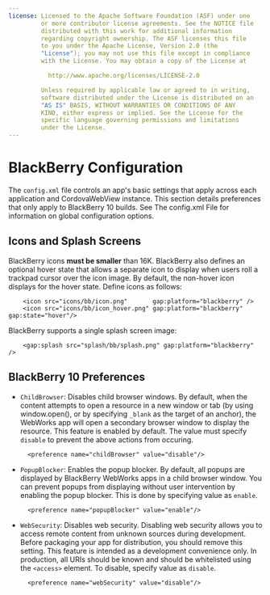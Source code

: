 ```yaml
---
license: Licensed to the Apache Software Foundation (ASF) under one
         or more contributor license agreements. See the NOTICE file
         distributed with this work for additional information
         regarding copyright ownership. The ASF licenses this file
         to you under the Apache License, Version 2.0 (the
         "License"); you may not use this file except in compliance
         with the License. You may obtain a copy of the License at

           http://www.apache.org/licenses/LICENSE-2.0

         Unless required by applicable law or agreed to in writing,
         software distributed under the License is distributed on an
         "AS IS" BASIS, WITHOUT WARRANTIES OR CONDITIONS OF ANY
         KIND, either express or implied. See the License for the
         specific language governing permissions and limitations
         under the License.
---
```


# BlackBerry Configuration

The `config.xml` file controls an app's basic settings that apply
across each application and CordovaWebView instance. This section
details preferences that only apply to BlackBerry 10 builds. See The
config.xml File for information on global configuration options.

## Icons and Splash Screens

BlackBerry icons __must be smaller__ than 16K. BlackBerry also defines
an optional hover state that allows a separate icon to display when
users roll a trackpad cursor over the icon image. By default, the
non-hover icon displays for the hover state. Define icons as follows:

        <icon src="icons/bb/icon.png"       gap:platform="blackberry" />
        <icon src="icons/bb/icon_hover.png" gap:platform="blackberry" gap:state="hover"/>

BlackBerry supports a single splash screen image:

        <gap:splash src="splash/bb/splash.png" gap:platform="blackberry" />

## BlackBerry 10 Preferences

* `ChildBrowser`: Disables child browser windows. By default, when the
  content attempts to open a resource in a new window or tab (by using
  window.open(), or by specifying `_blank` as the target of an
  anchor), the WebWorks app will open a secondary browser window to
  display the resource. This feature is enabled by default. The value
  must specify `disable` to prevent the above actions from occuring.

        <preference name="childBrowser" value="disable"/>

* `PopupBlocker`: Enables the popup blocker. By default, all popups
  are displayed by BlackBerry WebWorks apps in a child browser
  window. You can prevent popups from displaying without user
  intervention by enabling the popup blocker. This is done by
  specifying value as `enable`.

        <preference name="popupBlocker" value="enable"/>

<!-- QUERY BB: for popupBlocker, clarify "popup" -->

* `WebSecurity`: Disables web security. Disabling web security allows
  you to access remote content from unknown sources during
  development.  Before packaging your app for distribution, you should
  remove this setting. This feature is intended as a development
  convenience only. In production, all URIs should be known and should
  be whitelisted using the `<access>` element. To disable, specify
  value as `disable`.

        <preference name="webSecurity" value="disable"/>

<!-- QUERY BB: does disable-cursor work?

 #### Disable Cursor

* `disable-cursor` with values `true` or `false`

  * example: `<preference name="disable-cursor" value="true" />`

  * prevents a mouse-icon/cursor from being displayed on the app -
    desugars to `<rim:navigation />`. See [the BlackBerry
    documentation](https://bdsc.webapps.blackberry.com/html5/documentation/ww_developing/rim_navigation_element_1582456_11.html)
    for more details

  * default is _false_

-->
